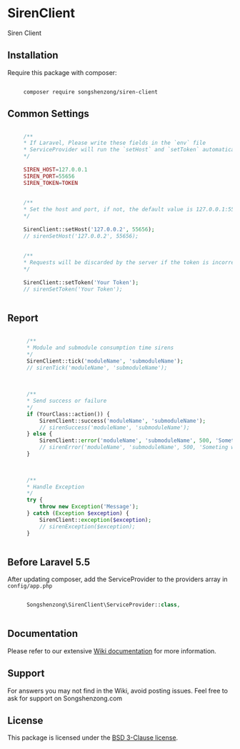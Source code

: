 # SirenClient

Siren Client

## Installation

Require this package with composer:

```shell

     composer require songshenzong/siren-client
```



## Common Settings
```php

     /**
     * If Laravel, Please write these fields in the `env` file
     * ServiceProvider will run the `setHost` and `setToken` automatically
     */
     
     SIREN_HOST=127.0.0.1
     SIREN_PORT=55656
     SIREN_TOKEN=TOKEN
 
  
     /**
     * Set the host and port, if not, the default value is 127.0.0.1:55656
     */
     
     SirenClient::setHost('127.0.0.2', 55656);
     // sirenSetHost('127.0.0.2', 55656);
 
  
     /**
     * Requests will be discarded by the server if the token is incorrect
     */
     
     SirenClient::setToken('Your Token');
     // sirenSetToken('Your Token');
    
```

## Report
```php
                       
      /**
      * Module and submodule consumption time sirens
      */
      SirenClient::tick('moduleName', 'submoduleName');
      // sirenTick('moduleName', 'submoduleName');
 
  
   
      /**
      * Send success or failure
      */
      if (YourClass::action()) {
          SirenClient::success('moduleName', 'submoduleName');
          // sirenSuccess('moduleName', 'submoduleName');
      } else {
          SirenClient::error('moduleName', 'submoduleName', 500, 'Someting wrong');
          // sirenError('moduleName', 'submoduleName', 500, 'Someting wrong');
      }

 
  
      /**
      * Handle Exception
      */
      try {
          throw new Exception('Message');
      } catch (Exception $exception) {
          SirenClient::exception($exception);
          // sirenException($exception);
      }
         
```



##  Before Laravel 5.5
After updating composer, add the ServiceProvider to the providers array in `config/app.php`

```php

      Songshenzong\SirenClient\ServiceProvider::class,
      
```


## Documentation

Please refer to our extensive [Wiki documentation](https://github.com/songshenzong/siren-client/wiki) for more information.


## Support

For answers you may not find in the Wiki, avoid posting issues. Feel free to ask for support on Songshenzong.com


## License

This package is licensed under the [BSD 3-Clause license](http://opensource.org/licenses/BSD-3-Clause).

